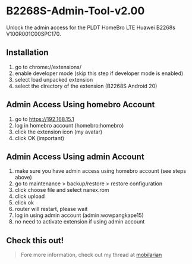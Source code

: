 # B2268S-Admin-Tool-v2.00
Unlock the admin access for the PLDT HomeBro LTE Huawei B2268s V100R001C00SPC170.


## Installation
1. go to chrome://extensions/
2. enable developer mode (skip this step if developer mode is enabled)
3. select load unpacked extension
4. select the directory of the extension (B2268S Android 20)


## Admin Access Using homebro Account
1. go to https://192.168.15.1
2. log in homebro account (homebro:homebro)
3. click the extension icon (my avatar)
4. click OK (important)


## Admin Access Using admin Account
1. make sure you have admin access using homebro account (see steps above)
2. go to maintenance > backup/restore > restore configuration
3. click choose file and select nanex.rom
4. click upload
5. click ok
6. router will restart, please wait
7. log in using admin account (admin:wowpangkape15)
8. no need to activate extension if using admin account


## Check this out!
>Fore more information, check out my thread at [mobilarian](http://www.mobilarian.com/showthread.php?t=1360167)

